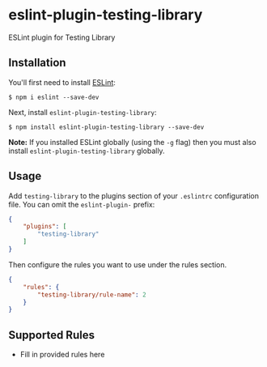 # eslint-plugin-testing-library

ESLint plugin for Testing Library

## Installation

You'll first need to install [ESLint](http://eslint.org):

```
$ npm i eslint --save-dev
```

Next, install `eslint-plugin-testing-library`:

```
$ npm install eslint-plugin-testing-library --save-dev
```

**Note:** If you installed ESLint globally (using the `-g` flag) then you must also install `eslint-plugin-testing-library` globally.

## Usage

Add `testing-library` to the plugins section of your `.eslintrc` configuration file. You can omit the `eslint-plugin-` prefix:

```json
{
    "plugins": [
        "testing-library"
    ]
}
```


Then configure the rules you want to use under the rules section.

```json
{
    "rules": {
        "testing-library/rule-name": 2
    }
}
```

## Supported Rules

* Fill in provided rules here





